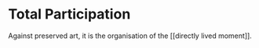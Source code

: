 # Total Participation

Against preserved art, it is the organisation of the [[directly lived moment]].